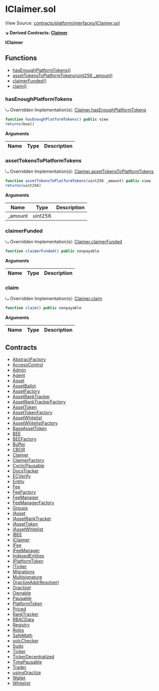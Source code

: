 # IClaimer.sol

View Source: [contracts/platform/interfaces/IClaimer.sol](../contracts/platform/interfaces/IClaimer.sol)

**↘ Derived Contracts: [Claimer](Claimer.md)**

**IClaimer**

## Functions

- [hasEnoughPlatformTokens()](#hasenoughplatformtokens)
- [assetTokensToPlatformTokens(uint256 _amount)](#assettokenstoplatformtokens)
- [claimerFunded()](#claimerfunded)
- [claim()](#claim)

### hasEnoughPlatformTokens

⤿ Overridden Implementation(s): [Claimer.hasEnoughPlatformTokens](Claimer.md#hasenoughplatformtokens)

```js
function hasEnoughPlatformTokens() public view
returns(bool)
```

**Arguments**

| Name        | Type           | Description  |
| ------------- |------------- | -----|

### assetTokensToPlatformTokens

⤿ Overridden Implementation(s): [Claimer.assetTokensToPlatformTokens](Claimer.md#assettokenstoplatformtokens)

```js
function assetTokensToPlatformTokens(uint256 _amount) public view
returns(uint256)
```

**Arguments**

| Name        | Type           | Description  |
| ------------- |------------- | -----|
| _amount | uint256 |  | 

### claimerFunded

⤿ Overridden Implementation(s): [Claimer.claimerFunded](Claimer.md#claimerfunded)

```js
function claimerFunded() public nonpayable
```

**Arguments**

| Name        | Type           | Description  |
| ------------- |------------- | -----|

### claim

⤿ Overridden Implementation(s): [Claimer.claim](Claimer.md#claim)

```js
function claim() public nonpayable
```

**Arguments**

| Name        | Type           | Description  |
| ------------- |------------- | -----|

## Contracts

* [AbstractFactory](AbstractFactory.md)
* [AccessControl](AccessControl.md)
* [Admin](Admin.md)
* [Agent](Agent.md)
* [Asset](Asset.md)
* [AssetBallot](AssetBallot.md)
* [AssetFactory](AssetFactory.md)
* [AssetRankTracker](AssetRankTracker.md)
* [AssetRankTrackerFactory](AssetRankTrackerFactory.md)
* [AssetToken](AssetToken.md)
* [AssetTokenFactory](AssetTokenFactory.md)
* [AssetWhitelist](AssetWhitelist.md)
* [AssetWhitelistFactory](AssetWhitelistFactory.md)
* [BaseAssetToken](BaseAssetToken.md)
* [BEE](BEE.md)
* [BEEFactory](BEEFactory.md)
* [Buffer](Buffer.md)
* [CBOR](CBOR.md)
* [Claimer](Claimer.md)
* [ClaimerFactory](ClaimerFactory.md)
* [CyclicPausable](CyclicPausable.md)
* [DocsTracker](DocsTracker.md)
* [ECVerify](ECVerify.md)
* [Entity](Entity.md)
* [Fee](Fee.md)
* [FeeFactory](FeeFactory.md)
* [FeeManager](FeeManager.md)
* [FeeManagerFactory](FeeManagerFactory.md)
* [Groups](Groups.md)
* [IAsset](IAsset.md)
* [IAssetRankTracker](IAssetRankTracker.md)
* [IAssetToken](IAssetToken.md)
* [IAssetWhitelist](IAssetWhitelist.md)
* [IBEE](IBEE.md)
* [IClaimer](IClaimer.md)
* [IFee](IFee.md)
* [IFeeManager](IFeeManager.md)
* [IndexedEntities](IndexedEntities.md)
* [IPlatformToken](IPlatformToken.md)
* [ITicker](ITicker.md)
* [Migrations](Migrations.md)
* [Multisignature](Multisignature.md)
* [OraclizeAddrResolverI](OraclizeAddrResolverI.md)
* [OraclizeI](OraclizeI.md)
* [Ownable](Ownable.md)
* [Pausable](Pausable.md)
* [PlatformToken](PlatformToken.md)
* [Priced](Priced.md)
* [RankTracker](RankTracker.md)
* [RBACData](RBACData.md)
* [Registry](Registry.md)
* [Roles](Roles.md)
* [SafeMath](SafeMath.md)
* [solcChecker](solcChecker.md)
* [Sudo](Sudo.md)
* [Ticker](Ticker.md)
* [TickerDecentralized](TickerDecentralized.md)
* [TimePausable](TimePausable.md)
* [Trader](Trader.md)
* [usingOraclize](usingOraclize.md)
* [Wallet](Wallet.md)
* [Whitelist](Whitelist.md)
